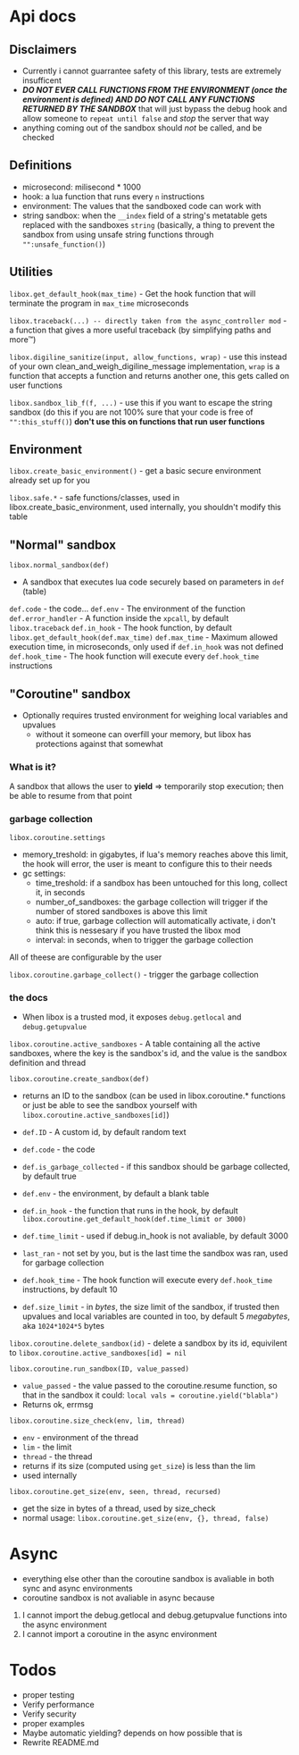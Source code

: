 # Api docs

## Disclaimers
- Currently i cannot guarrantee safety of this library, tests are extremely insufficent
- ***DO NOT EVER CALL FUNCTIONS FROM THE ENVIRONMENT (once the environment is defined) AND DO NOT CALL ANY FUNCTIONS RETURNED BY THE SANDBOX*** that will just bypass the debug hook and allow someone to `repeat until false` and *stop* the server that way
- anything coming out of the sandbox should *not* be called, and be checked

## Definitions
- microsecond: milisecond * 1000
- hook: a lua function that runs every `n` instructions
- environment: The values that the sandboxed code can work with
- string sandbox: when the `__index` field of a string's metatable gets replaced with the sandboxes `string` (basically, a thing to prevent the sandbox from using unsafe string functions through `"":unsafe_function()`) 

## Utilities
`libox.get_default_hook(max_time)` - Get the hook function that will terminate the program in `max_time` microseconds

`libox.traceback(...) -- directly taken from the async_controller mod` - a function that gives a more useful traceback (by simplifying paths and more:tm:)

`libox.digiline_sanitize(input, allow_functions, wrap)` - use this instead of your own clean_and_weigh_digiline_message implementation, `wrap` is a function that accepts a function and returns another one, this gets called on user functions

`libox.sandbox_lib_f(f, ...)` - use this if you want to escape the string sandbox (do this if you are not 100% sure that your code is free of `"":this_stuff()`) **don't use this on functions that run user functions**

## Environment
`libox.create_basic_environment()` - get a basic secure environment already set up for you

`libox.safe.*` - safe functions/classes, used in libox.create_basic_environment, used internally, you shouldn't modify this table

## "Normal" sandbox

`libox.normal_sandbox(def)`
- A sandbox that executes lua code securely based on parameters in `def` (table)

`def.code` - the code...
`def.env` - The environment of the function
`def.error_handler` - A function inside the `xpcall`, by default `libox.traceback`
`def.in_hook` - The hook function, by default `libox.get_default_hook(def.max_time)`
`def.max_time` - Maximum allowed execution time, in microseconds, only used if `def.in_hook` was not defined
`def.hook_time` - The hook function will execute every `def.hook_time` instructions

## "Coroutine" sandbox
- Optionally requires trusted environment for weighing local variables and upvalues
    - without it someone can overfill your memory, but libox has protections against that somewhat

### What is it?
A sandbox that allows the user to **yield** => temporarily stop execution; then be able to resume from that point


### garbage collection
`libox.coroutine.settings`
- memory_treshold: in gigabytes, if lua's memory reaches above this limit, the hook will error, the user is meant to configure this to their needs
- gc settings:
    - time_treshold: if a sandbox has been untouched for this long, collect it, in seconds
    - number_of_sandboxes: the garbage collection will trigger if the number of stored sandboxes is above this limit
    - auto: if true, garbage collection will automatically activate, i don't think this is nessesary if you have trusted the libox mod 
    - interval: in seconds, when to trigger the garbage collection

All of theese are configurable by the user

`libox.coroutine.garbage_collect()` - trigger the garbage collection

### the docs
- When libox is a trusted mod, it exposes `debug.getlocal` and `debug.getupvalue`

`libox.coroutine.active_sandboxes` - A table containing all the active sandboxes, where the key is the sandbox's id, and the value is the sandbox definition and thread

`libox.coroutine.create_sandbox(def)`
- returns an ID to the sandbox (can be used in libox.coroutine.* functions or just be able to see the sandbox yourself with `libox.coroutine.active_sandboxes[id]`)

- `def.ID` - A custom id, by default random text
- `def.code` - the code
- `def.is_garbage_collected` - if this sandbox should be garbage collected, by default true
- `def.env` - the environment, by default a blank table
- `def.in_hook` - the function that runs in the hook, by default `libox.coroutine.get_default_hook(def.time_limit or 3000)`
- `def.time_limit` - used if debug.in_hook is not avaliable, by default 3000
- `last_ran` - not set by you, but is the last time the sandbox was ran, used for garbage collection
- `def.hook_time` - The hook function will execute every `def.hook_time` instructions, by default 10
- `def.size_limit` - in *bytes*, the size limit of the sandbox, if trusted then upvalues and local variables are counted in too, by default 5 *megabytes*, aka `1024*1024*5` bytes

`libox.coroutine.delete_sandbox(id)` - delete a sandbox by its id, equivilent to `libox.coroutine.active_sandboxes[id] = nil`

`libox.coroutine.run_sandbox(ID, value_passed)`
- `value_passed` - the value passed to the coroutine.resume function, so that in the sandbox it could: `local vals = coroutine.yield("blabla")`
- Returns ok, errmsg

`libox.coroutine.size_check(env, lim, thread)`
- `env` - environment of the thread
- `lim` - the limit
- `thread` - the thread
- returns if its size (computed using `get_size`) is less than the lim
- used internally

`libox.coroutine.get_size(env, seen, thread, recursed)` 
- get the size in bytes of a thread, used by size_check
- normal usage: `libox.coroutine.get_size(env, {}, thread, false)`


# Async
- everything else other than the coroutine sandbox is avaliable in both sync and async environments
- coroutine sandbox is not avaliable in async because 
1) I cannot import the debug.getlocal and debug.getupvalue functions into the async environment
2) I cannot import a coroutine in the async environment

# Todos
- proper testing
 - Verify performance
 - Verify security
- proper examples
- Maybe automatic yielding? depends on how possible that is
- Rewrite README.md